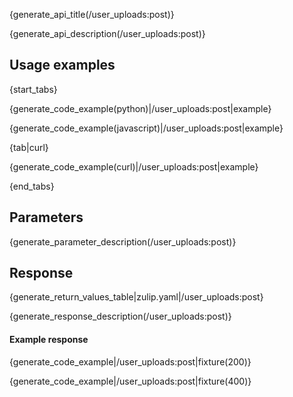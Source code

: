 {generate_api_title(/user_uploads:post)}

{generate_api_description(/user_uploads:post)}

## Usage examples

{start_tabs}


{generate_code_example(python)|/user_uploads:post|example}

{generate_code_example(javascript)|/user_uploads:post|example}

{tab|curl}

{generate_code_example(curl)|/user_uploads:post|example}

{end_tabs}

## Parameters

{generate_parameter_description(/user_uploads:post)}

## Response

{generate_return_values_table|zulip.yaml|/user_uploads:post}

{generate_response_description(/user_uploads:post)}

#### Example response

{generate_code_example|/user_uploads:post|fixture(200)}

{generate_code_example|/user_uploads:post|fixture(400)}
